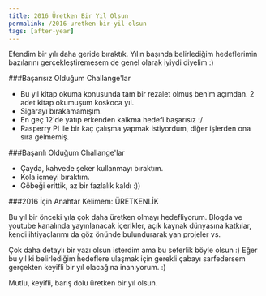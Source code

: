 ```yaml
---
title: 2016 Üretken Bir Yıl Olsun
permalink: /2016-uretken-bir-yil-olsun
tags: [after-year]
---
```


Efendim bir yılı daha geride bıraktık. Yılın başında belirlediğim hedeflerimin bazılarını gerçekleştiremesem de genel olarak iyiydi diyelim :)

###Başarısız Olduğum Challange'lar

- Bu yıl kitap okuma konusunda tam bir rezalet olmuş benim açımdan. 2 adet kitap okumuşum koskoca yıl.
- Sigarayı bırakamamışım.
- En geç 12'de yatıp erkenden kalkma hedefi başarısız :/
- Rasperry PI ile bir kaç çalışma yapmak istiyordum, diğer işlerden ona sıra gelmemiş.

###Başarılı Olduğum Challange'lar

- Çayda, kahvede şeker kullanmayı bıraktım.
- Kola içmeyi bıraktım.
- Göbeği erittik, az bir fazlalık kaldı :))

###2016 İçin Anahtar Kelimem: ÜRETKENLİK

Bu yıl bir önceki yıla çok daha üretken olmayı hedefliyorum. Blogda ve youtube kanalında yayınlanacak içerikler, açık kaynak dünyasına katkılar, kendi ihtiyaçlarımı da göz önünde bulundurarak yan projeler vs. 

Çok daha detaylı bir yazı olsun isterdim ama bu seferlik böyle olsun :) Eğer bu yıl ki belirlediğim hedeflere ulaşmak için gerekli çabayı sarfedersem gerçekten keyifli bir yıl olacağına inanıyorum. :)

Mutlu, keyifli, barış dolu üretken bir yıl olsun.